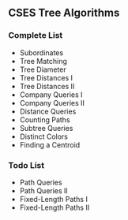 ## CSES Tree Algorithms

### Complete List
- Subordinates
- Tree Matching
- Tree Diameter
- Tree Distances I
- Tree Distances II
- Company Queries I
- Company Queries II
- Distance Queries
- Counting Paths
- Subtree Queries
- Distinct Colors
- Finding a Centroid
### Todo List
- Path Queries
- Path Queries II
- Fixed-Length Paths I
- Fixed-Length Paths II

